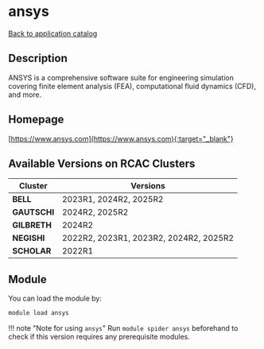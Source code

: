 # ansys

[Back to application catalog](../app_catalog.md)

## Description

ANSYS is a comprehensive software suite for engineering simulation covering finite element analysis (FEA), computational fluid dynamics (CFD), and more.

## Homepage

[https://www.ansys.com](https://www.ansys.com){:target="_blank"}

## Available Versions on RCAC Clusters

|Cluster|Versions|
|---|---|
**BELL**|2023R1, 2024R2, 2025R2
**GAUTSCHI**|2024R2, 2025R2
**GILBRETH**|2024R2
**NEGISHI**|2022R2, 2023R1, 2023R2, 2024R2, 2025R2
**SCHOLAR**|2022R1

## Module

You can load the module by:

```bash
module load ansys
```

!!! note "Note for using `ansys`"
    Run `module spider ansys` beforehand to check if this version requires any prerequisite modules.
